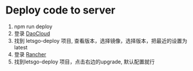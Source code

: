 # Deploy code to server
1. npm run deploy
2. 登录 [DaoCloud](https://dashboard.daocloud.io/packages/354b1387-c8eb-4589-a5c5-05a045c05c10)
3. 找到 letsgo-deploy 项目, 查看版本，选择镜像，选择版本，把最近的设置为latest
4. 登录 [Rancher](http://rancher.cloudwarehub.com:8080/env/1a5/apps/stacks/1st39)
5. 找到letsgo-deploy 项目，点击右边的upgrade, 默认配置就行
